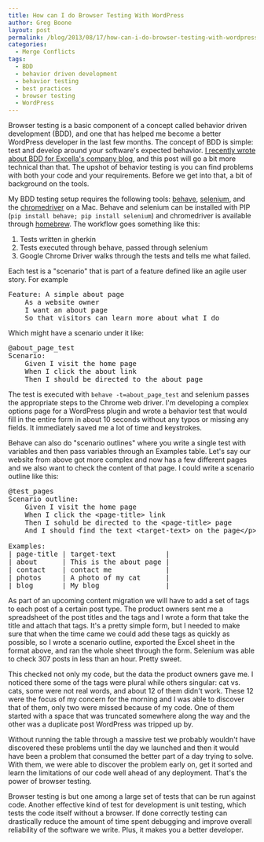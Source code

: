 ```yaml
---
title: How can I do Browser Testing With WordPress
author: Greg Boone
layout: post
permalink: /blog/2013/08/17/how-can-i-do-browser-testing-with-wordpress
categories:
  - Merge Conflicts
tags:
  - BDD
  - behavior driven development
  - behavior testing
  - best practices
  - browser testing
  - WordPress
---
```

Browser testing is a basic component of a concept called behavior driven development (BDD), and one that has helped me become a better WordPress developer in the last few months. The concept of BDD is simple: test and develop around your software's expected behavior. [I recently wrote about BDD for Excella's company blog][1], and this post will go a bit more technical than that. The upshot of behavior testing is you can find problems with both your code and your requirements. Before we get into that, a bit of background on the tools.

<!--more-->

My BDD testing setup requires the following tools: [behave][2], [selenium][3], and the [chromedriver][4] on a Mac. Behave and selenium can be installed with PIP (`pip install behave; pip install selenium`) and chromedriver is available through [homebrew][5]. The workflow goes something like this:

1.  Tests written in gherkin
2.  Tests executed through behave, passed through selenium
3.  Google Chrome Driver walks through the tests and tells me what failed.

Each test is a "scenario" that is part of a feature defined like an agile user story. For example

<pre class="lang:gherkin decode:true " >Feature: A simple about page
    As a website owner
    I want an about page
    So that visitors can learn more about what I do</pre>

Which might have a scenario under it like:

<pre class="decode:true " >@about_page_test
Scenario:
    Given I visit the home page
    When I click the about link
    Then I should be directed to the about page</pre>

The test is executed with `behave -t=about_page_test` and selenium passes the appropriate steps to the Chrome web driver. I'm developing a complex options page for a WordPress plugin and wrote a behavior test that would fill in the entire form in about 10 seconds without any typos or missing any fields. It immediately saved me a lot of time and keystrokes.

Behave can also do "scenario outlines" where you write a single test with variables and then pass variables through an Examples table. Let's say our website from above got more complex and now has a few different pages and we also want to check the content of that page. I could write a scenario outline like this:

<pre class="decode:true " >@test_pages
Scenario outline:
    Given I visit the home page
    When I click the &lt;page-title> link
    Then I sohuld be directed to the &lt;page-title> page
    And I should find the text &lt;target-text> on the page&lt;/p>

Examples:
| page-title | target-text            |
| about      | This is the about page |
| contact    | contact me             |
| photos     | A photo of my cat      |
| blog       | My blog                |
</pre>

As part of an upcoming content migration we will have to add a set of tags to each post of a certain post type. The product owners sent me a spreadsheet of the post titles and the tags and I wrote a form that take the title and attach that tags. It's a pretty simple form, but I needed to make sure that when the time came we could add these tags as quickly as possible, so I wrote a scenario outline, exported the Excel sheet in the format above, and ran the whole sheet through the form. Selenium was able to check 307 posts in less than an hour. Pretty sweet.

This checked not only my code, but the data the product owners gave me. I noticed there some of the tags were plural while others singular: cat vs. cats, some were not real words, and about 12 of them didn't work. These 12 were the focus of my concern for the morning and I was able to discover that of them, only two were missed because of my code. One of them started with a space that was truncated somewhere along the way and the other was a duplicate post WordPress was tripped up by.

Without running the table through a massive test we probably wouldn't have discovered these problems until the day we launched and then it would have been a problem that consumed the better part of a day trying to solve. With them, we were able to discover the problem early on, get it sorted and learn the limitations of our code well ahead of any deployment. That's the power of browser testing.

Browser testing is but one among a large set of tests that can be run against code. Another effective kind of test for development is unit testing, which tests the code itself without a browser. If done correctly testing can drastically reduce the amount of time spent debugging and improve overall reliability of the software we write. Plus, it makes you a better developer.

 [1]: http://blog.excella.com/how-can-wordpress-developers-do-behavior-driven-development-bdd/
 [2]: http://pythonhosted.org/behave/
 [3]: http://docs.seleniumhq.org/
 [4]: https://code.google.com/p/chromedriver/
 [5]: https://github.com/mxcl/homebrew/
